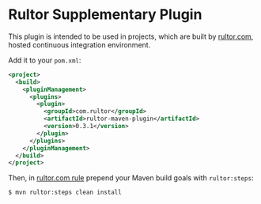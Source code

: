 # Rultor Supplementary Plugin

This plugin is intended to be used in projects, which are
built by [rultor.com](http://www.rultor.com),
hosted continuous integration environment.

Add it to your `pom.xml`:

```xml
<project>
  <build>
    <pluginManagement>
      <plugins>
        <plugin>
          <groupId>com.rultor</groupId>
          <artifactId>rultor-maven-plugin</artifactId>
          <version>0.3.1</version>
        </plugin>
      </plugins>
    </pluginManagement>
  </build>
</project>
```

Then, in [rultor.com rule](http://doc.rultor.com/index.html#rule)
prepend your Maven build goals with `rultor:steps`:

```
$ mvn rultor:steps clean install
```
